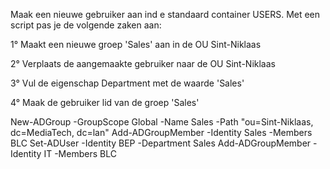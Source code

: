 Maak een nieuwe gebruiker aan ind e standaard container USERS. Met een script pas je de volgende zaken aan:

1° Maakt een nieuwe groep 'Sales' aan in de OU Sint-Niklaas

2° Verplaats de aangemaakte gebruiker naar de OU Sint-Niklaas

3° Vul de eigenschap Department met de waarde 'Sales'

4° Maak de gebruiker lid van de groep 'Sales'



New-ADGroup -GroupScope Global -Name Sales -Path "ou=Sint-Niklaas, dc=MediaTech, dc=lan"
Add-ADGroupMember -Identity Sales -Members BLC
Set-ADUser -Identity BEP -Department Sales
Add-ADGroupMember -Identity IT -Members BLC
